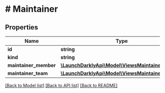 # # Maintainer

## Properties

Name | Type | Description | Notes
------------ | ------------- | ------------- | -------------
**id** | **string** |  |
**kind** | **string** |  |
**maintainer_member** | [**\LaunchDarklyApi\Model\ViewsMaintainerMember**](ViewsMaintainerMember.md) |  | [optional]
**maintainer_team** | [**\LaunchDarklyApi\Model\ViewsMaintainerTeam**](ViewsMaintainerTeam.md) |  | [optional]

[[Back to Model list]](../../README.md#models) [[Back to API list]](../../README.md#endpoints) [[Back to README]](../../README.md)
